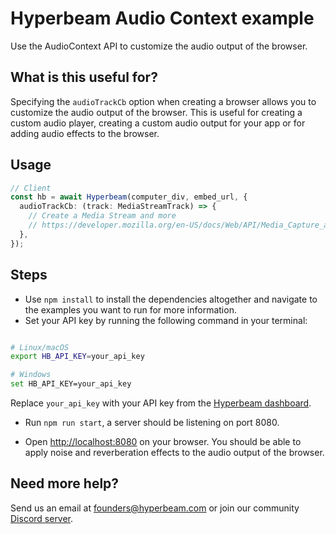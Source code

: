 # Hyperbeam Audio Context example

Use the AudioContext API to customize the audio output of the browser.

## What is this useful for?

Specifying the `audioTrackCb` option when creating a browser allows you to customize the audio output of the browser. This is useful for creating a custom audio player, creating a custom audio output for your app or for adding audio effects to the browser.

## Usage

```ts
// Client
const hb = await Hyperbeam(computer_div, embed_url, {
  audioTrackCb: (track: MediaStreamTrack) => {
    // Create a Media Stream and more
    // https://developer.mozilla.org/en-US/docs/Web/API/Media_Capture_and_Streams_API
  },
});
```

## Steps

- Use `npm install` to install the dependencies altogether and navigate to the examples you want to run for more information.
- Set your API key by running the following command in your terminal:

```bash

# Linux/macOS
export HB_API_KEY=your_api_key

# Windows
set HB_API_KEY=your_api_key
```

Replace `your_api_key` with your API key from the [Hyperbeam dashboard](https://hyperbeam.com/dashboard).

- Run `npm run start`, a server should be listening on port 8080.

- Open <http://localhost:8080> on your browser. You should be able to apply noise and reverberation effects to the audio output of the browser.

## Need more help?

Send us an email at [founders@hyperbeam.com](mailto:founders@hyperbeam.com) or join our community [Discord server](https://discord.gg/D78RsGfQjq).
